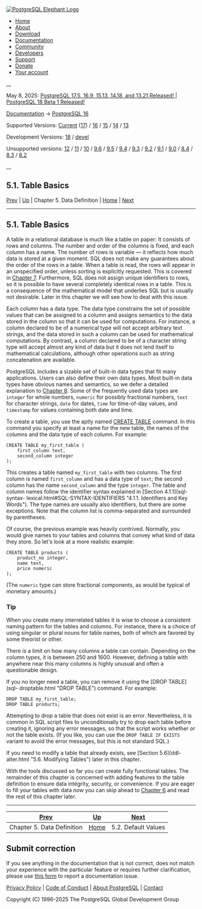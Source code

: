 [ ![PostgreSQL Elephant Logo](/media/img/about/press/elephant.png) ](/)

  * [Home](/ "Home")
  * [About](/about/ "About")
  * [Download](/download/ "Download")
  * [Documentation](/docs/ "Documentation")
  * [Community](/community/ "Community")
  * [Developers](/developer/ "Developers")
  * [Support](/support/ "Support")
  * [Donate](/about/donate/ "Donate")
  * [Your account](/account/ "Your account")

__

May 8, 2025: [ PostgreSQL 17.5, 16.9, 15.13, 14.18, and 13.21 Released! ](/about/news/postgresql-175-169-1513-1418-and-1321-released-3072/) | [ PostgreSQL 18 Beta 1 Released! ](/about/news/postgresql-18-beta-1-released-3070/)

[Documentation](/docs/ "Documentation") -> [PostgreSQL
16](/docs/16/index.html)

Supported Versions: [Current](/docs/current/ddl-basics.html "PostgreSQL 17 -
5.1. Table Basics") ([17](/docs/17/ddl-basics.html "PostgreSQL 17 - 5.1. Table
Basics")) / [16](/docs/16/ddl-basics.html "PostgreSQL 16 - 5.1. Table Basics")
/ [15](/docs/15/ddl-basics.html "PostgreSQL 15 - 5.1. Table Basics") /
[14](/docs/14/ddl-basics.html "PostgreSQL 14 - 5.1. Table Basics") /
[13](/docs/13/ddl-basics.html "PostgreSQL 13 - 5.1. Table Basics")

Development Versions: [18](/docs/18/ddl-basics.html "PostgreSQL 18 -
5.1. Table Basics") / [devel](/docs/devel/ddl-basics.html "PostgreSQL devel -
5.1. Table Basics")

Unsupported versions: [12](/docs/12/ddl-basics.html "PostgreSQL 12 -
5.1. Table Basics") / [11](/docs/11/ddl-basics.html "PostgreSQL 11 -
5.1. Table Basics") / [10](/docs/10/ddl-basics.html "PostgreSQL 10 -
5.1. Table Basics") / [9.6](/docs/9.6/ddl-basics.html "PostgreSQL 9.6 -
5.1. Table Basics") / [9.5](/docs/9.5/ddl-basics.html "PostgreSQL 9.5 -
5.1. Table Basics") / [9.4](/docs/9.4/ddl-basics.html "PostgreSQL 9.4 -
5.1. Table Basics") / [9.3](/docs/9.3/ddl-basics.html "PostgreSQL 9.3 -
5.1. Table Basics") / [9.2](/docs/9.2/ddl-basics.html "PostgreSQL 9.2 -
5.1. Table Basics") / [9.1](/docs/9.1/ddl-basics.html "PostgreSQL 9.1 -
5.1. Table Basics") / [9.0](/docs/9.0/ddl-basics.html "PostgreSQL 9.0 -
5.1. Table Basics") / [8.4](/docs/8.4/ddl-basics.html "PostgreSQL 8.4 -
5.1. Table Basics") / [8.3](/docs/8.3/ddl-basics.html "PostgreSQL 8.3 -
5.1. Table Basics") / [8.2](/docs/8.2/ddl-basics.html "PostgreSQL 8.2 -
5.1. Table Basics")

__

5.1. Table Basics  
---  
[Prev](ddl.html "Chapter 5. Data Definition")  | [Up](ddl.html "Chapter 5. Data Definition") | Chapter 5. Data Definition | [Home](index.html "PostgreSQL 16.9 Documentation") |  [Next](ddl-default.html "5.2. Default Values")  
  
* * *

## 5.1. Table Basics #

A table in a relational database is much like a table on paper: It consists of
rows and columns. The number and order of the columns is fixed, and each
column has a name. The number of rows is variable — it reflects how much data
is stored at a given moment. SQL does not make any guarantees about the order
of the rows in a table. When a table is read, the rows will appear in an
unspecified order, unless sorting is explicitly requested. This is covered in
[Chapter 7](queries.html "Chapter 7. Queries"). Furthermore, SQL does not
assign unique identifiers to rows, so it is possible to have several
completely identical rows in a table. This is a consequence of the
mathematical model that underlies SQL but is usually not desirable. Later in
this chapter we will see how to deal with this issue.

Each column has a data type. The data type constrains the set of possible
values that can be assigned to a column and assigns semantics to the data
stored in the column so that it can be used for computations. For instance, a
column declared to be of a numerical type will not accept arbitrary text
strings, and the data stored in such a column can be used for mathematical
computations. By contrast, a column declared to be of a character string type
will accept almost any kind of data but it does not lend itself to
mathematical calculations, although other operations such as string
concatenation are available.

PostgreSQL includes a sizable set of built-in data types that fit many
applications. Users can also define their own data types. Most built-in data
types have obvious names and semantics, so we defer a detailed explanation to
[Chapter 8](datatype.html "Chapter 8. Data Types"). Some of the frequently
used data types are `integer` for whole numbers, `numeric` for possibly
fractional numbers, `text` for character strings, `date` for dates, `time` for
time-of-day values, and `timestamp` for values containing both date and time.

To create a table, you use the aptly named [CREATE TABLE](sql-createtable.html
"CREATE TABLE") command. In this command you specify at least a name for the
new table, the names of the columns and the data type of each column. For
example:

    
    
    CREATE TABLE my_first_table (
        first_column text,
        second_column integer
    );
    

This creates a table named `my_first_table` with two columns. The first column
is named `first_column` and has a data type of `text`; the second column has
the name `second_column` and the type `integer`. The table and column names
follow the identifier syntax explained in [Section 4.1.1](sql-syntax-
lexical.html#SQL-SYNTAX-IDENTIFIERS "4.1.1. Identifiers and Key Words"). The
type names are usually also identifiers, but there are some exceptions. Note
that the column list is comma-separated and surrounded by parentheses.

Of course, the previous example was heavily contrived. Normally, you would
give names to your tables and columns that convey what kind of data they
store. So let's look at a more realistic example:

    
    
    CREATE TABLE products (
        product_no integer,
        name text,
        price numeric
    );
    

(The `numeric` type can store fractional components, as would be typical of
monetary amounts.)

### Tip

When you create many interrelated tables it is wise to choose a consistent
naming pattern for the tables and columns. For instance, there is a choice of
using singular or plural nouns for table names, both of which are favored by
some theorist or other.

There is a limit on how many columns a table can contain. Depending on the
column types, it is between 250 and 1600. However, defining a table with
anywhere near this many columns is highly unusual and often a questionable
design.

If you no longer need a table, you can remove it using the [DROP TABLE](sql-
droptable.html "DROP TABLE") command. For example:

    
    
    DROP TABLE my_first_table;
    DROP TABLE products;
    

Attempting to drop a table that does not exist is an error. Nevertheless, it
is common in SQL script files to unconditionally try to drop each table before
creating it, ignoring any error messages, so that the script works whether or
not the table exists. (If you like, you can use the `DROP TABLE IF EXISTS`
variant to avoid the error messages, but this is not standard SQL.)

If you need to modify a table that already exists, see [Section 5.6](ddl-
alter.html "5.6. Modifying Tables") later in this chapter.

With the tools discussed so far you can create fully functional tables. The
remainder of this chapter is concerned with adding features to the table
definition to ensure data integrity, security, or convenience. If you are
eager to fill your tables with data now you can skip ahead to [Chapter
6](dml.html "Chapter 6. Data Manipulation") and read the rest of this chapter
later.

* * *

[Prev](ddl.html "Chapter 5. Data Definition")  | [Up](ddl.html "Chapter 5. Data Definition") |  [Next](ddl-default.html "5.2. Default Values")  
---|---|---  
Chapter 5. Data Definition  | [Home](index.html "PostgreSQL 16.9 Documentation") |  5.2. Default Values  
  
## Submit correction

If you see anything in the documentation that is not correct, does not match
your experience with the particular feature or requires further clarification,
please use [this form](/account/comments/new/16/ddl-basics.html/) to report a
documentation issue.

[Privacy Policy](/about/privacypolicy) | [Code of Conduct](/about/policies/coc/) | [About PostgreSQL](/about/) | [Contact](/about/contact/)  

Copyright (C) 1996-2025 The PostgreSQL Global Development Group

